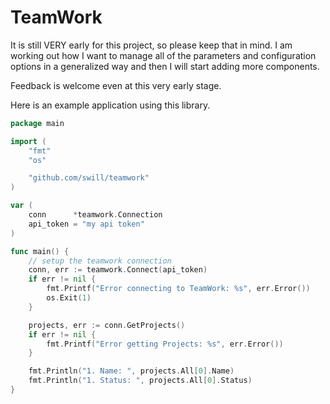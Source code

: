 TeamWork
========

It is still VERY early for this project, so please keep that in mind.  I am working out how I want to manage all of the parameters and configuration options in a generalized way and then I will start adding more components.

Feedback is welcome even at this very early stage.

Here is an example application using this library.
```go
package main

import (
	"fmt"
	"os"

	"github.com/swill/teamwork"
)

var (
	conn      *teamwork.Connection
	api_token = "my api token"
)

func main() {
	// setup the teamwork connection
	conn, err := teamwork.Connect(api_token)
	if err != nil {
		fmt.Printf("Error connecting to TeamWork: %s", err.Error())
		os.Exit(1)
	}

	projects, err := conn.GetProjects()
	if err != nil {
		fmt.Printf("Error getting Projects: %s", err.Error())
	}

	fmt.Println("1. Name: ", projects.All[0].Name)
	fmt.Println("1. Status: ", projects.All[0].Status)
}
```